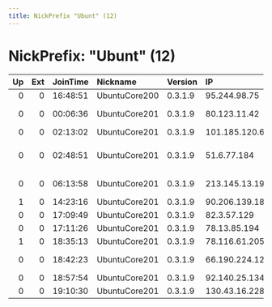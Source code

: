 ```yaml
---
title: NickPrefix "Ubunt" (12)
---
```


# NickPrefix: "Ubunt" (12)

|   Up |   Ext | JoinTime   | Nickname      | Version   | IP             | AS                             | CC   |   ORp |   Dirp | OS    | Contact   |   eFamMembers |
|-----:|------:|:-----------|:--------------|:----------|:---------------|:-------------------------------|:-----|------:|-------:|:------|:----------|--------------:|
|    0 |     0 | 16:48:51   | UbuntuCore200 | 0.3.1.9   | 95.244.98.75   | Telecom Italia                 | it   | 35253 |      0 | Linux | None      |             1 |
|    0 |     0 | 00:06:36   | UbuntuCore201 | 0.3.1.9   | 80.123.11.42   | A1 Telekom Austria AG          | at   | 42019 |      0 | Linux | None      |             1 |
|    0 |     0 | 02:13:02   | UbuntuCore201 | 0.3.1.9   | 101.185.120.64 | Telstra Pty Ltd                | au   | 38227 |      0 | Linux | None      |             1 |
|    0 |     0 | 02:48:51   | UbuntuCore201 | 0.3.1.9   | 51.6.77.184    | British Telecommunications PLC | gb   | 44029 |      0 | Linux | None      |             1 |
|    0 |     0 | 06:13:58   | UbuntuCore201 | 0.3.1.9   | 213.145.13.196 | Net By Net Holding LLC         | ru   | 41971 |      0 | Linux | None      |             1 |
|    1 |     0 | 14:23:16   | UbuntuCore201 | 0.3.1.9   | 90.206.139.186 | Sky UK Limited                 | gb   | 41079 |      0 | Linux | None      |             1 |
|    0 |     0 | 17:09:49   | UbuntuCore201 | 0.3.1.9   | 82.3.57.129    | Virgin Media Limited           | gb   | 40397 |      0 | Linux | None      |             1 |
|    0 |     0 | 17:11:26   | UbuntuCore201 | 0.3.1.9   | 78.13.85.194   | Tiscali SpA                    | it   | 34388 |      0 | Linux | None      |             1 |
|    1 |     0 | 18:35:13   | UbuntuCore201 | 0.3.1.9   | 78.116.61.205  | SFR SA                         | fr   | 41659 |      0 | Linux | None      |             1 |
|    0 |     0 | 18:42:23   | UbuntuCore201 | 0.3.1.9   | 66.190.224.121 | Charter Communications         | us   | 40885 |      0 | Linux | None      |             1 |
|    0 |     0 | 18:57:54   | UbuntuCore201 | 0.3.1.9   | 92.140.25.134  | Orange                         | fr   | 45985 |      0 | Linux | None      |             1 |
|    0 |     0 | 19:10:30   | UbuntuCore201 | 0.3.1.9   | 130.43.16.228  | Forthnet                       | gr   | 40527 |      0 | Linux | None      |             1 |
